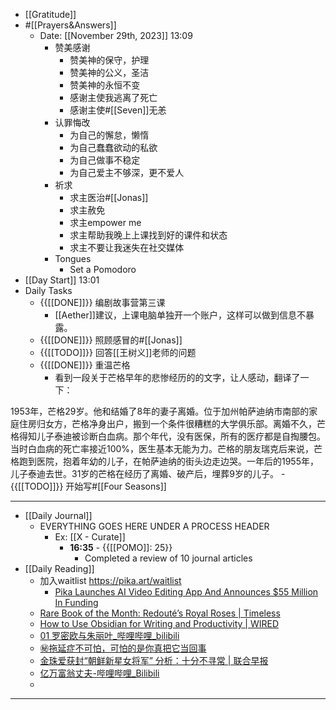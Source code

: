 - [[Gratitude]]
- #[[Prayers&Answers]]
    - Date: [[November 29th, 2023]] 13:09
        - 赞美感谢
            - 赞美神的保守，护理
            - 赞美神的公义，圣洁
            - 赞美神的永恒不变
            - 感谢主使我逃离了死亡
            - 感谢主使#[[Seven]]无恙
        - 认罪悔改
            - 为自己的懈怠，懒惰
            - 为自己蠢蠢欲动的私欲
            - 为自己做事不稳定
            - 为自己爱主不够深，更不爱人
        - 祈求
            - 求主医治#[[Jonas]]
            - 求主赦免
            - 求主empower me
            - 求主帮助我晚上上课找到好的课件和状态
            - 求主不要让我迷失在社交媒体
        - Tongues
            - Set a Pomodoro
- [[Day Start]] 13:01
- Daily Tasks
    - {{[[DONE]]}} 编剧故事营第三课
        - [[Aether]]建议，上课电脑单独开一个账户，这样可以做到信息不暴露。
    - {{[[DONE]]}} 照顾感冒的#[[Jonas]]
    - {{[[TODO]]}} 回答[[王树义]]老师的问题
    - {{[[DONE]]}} 重温芒格
        - 看到一段关于芒格早年的悲惨经历的的文字，让人感动，翻译了一下：

1953年，芒格29岁。他和结婚了8年的妻子离婚。位于加州帕萨迪纳市南部的家庭住房归女方，芒格净身出户，搬到一个条件很糟糕的大学俱乐部。离婚不久，芒格得知儿子泰迪被诊断白血病。那个年代，没有医保，所有的医疗都是自掏腰包。当时白血病的死亡率接近100%，医生基本无能为力。芒格的朋友瑞克后来说，芒格跑到医院，抱着年幼的儿子，在帕萨迪纳的街头边走边哭。一年后的1955年，儿子泰迪去世。31岁的芒格在经历了离婚、破产后，埋葬9岁的儿子。
    - {{[[TODO]]}} 开始写#[[Four Seasons]]
- ---
- [[Daily Journal]] 
    - EVERYTHING GOES HERE UNDER A PROCESS HEADER
        - Ex: [[X - Curate]]
            - **16:35** - {{[[POMO]]: 25}}
                -  Completed a review of 10 journal articles
- [[Daily Reading]]
    - 加入waitlist https://pika.art/waitlist
        - [Pika Launches AI Video Editing App And Announces $55 Million In Funding](https://www.forbes.com/sites/kenrickcai/2023/11/27/pika-ai-video-generator-editor-series-a/?ss=ai&sh=69f7e012421b)
    - [Rare Book of the Month: Redouté’s Royal Roses | Timeless](https://blogs.loc.gov/loc/2015/07/rare-book-of-the-month-redoutes-royal-roses/)
    - [How to Use Obsidian for Writing and Productivity | WIRED](https://www.wired.com/story/how-to-use-obsidian-writing-productivity-markdown/)
    - [01 罗密欧与朱丽叶\_哔哩哔哩\_bilibili](https://www.bilibili.com/video/BV1Wc41177RS/?p=2&vd_source=d77cfc51f5909e253056ddf774cd791e)
    - [㊙️拖延症不可怕，可怕的是你真把它当回事](https://www.xiaohongshu.com/explore/656608de0000000033002531?app_platform=ios&app_version=8.16&author_share=2&share_from_user_hidden=true&type=normal&xhsshare=WeixinSession&appuid=5fce34310000000001007059&apptime=1701185882)
    - [金珠爱获封“朝鲜新星女将军” 分析：十分不寻常 | 联合早报](https://www.zaobao.com.sg/realtime/world/story20231128-1452947)
    - [亿万富翁丈夫-哔哩哔哩\_Bilibili](https://search.bilibili.com/all?vt=63729812&keyword=%E4%BA%BF%E4%B8%87%E5%AF%8C%E7%BF%81%E4%B8%88%E5%A4%AB&from_source=webtop_search&spm_id_from=333.1007&search_source=5)
    - 
- ---
